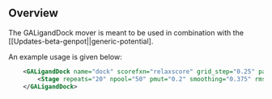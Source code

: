 ## Overview

The GALigandDock mover is meant to be used in combination with the [[Updates-beta-genpot||generic-potential]. 

An example usage is given below:
```xml
    <GALigandDock name="dock" scorefxn="relaxscore" grid_step="0.25" padding="5.0" hashsize="8.0" subhash="3" nativepdb="holo.pdb" final_exact_minimize="bbsc1" init_oversample="10" rotprob="0.9" rotEcut="100" altcrossover="0" sidechains="auto" initial_pool="holo.pdb" >
        <Stage repeats="20" npool="50" pmut="0.2" smoothing="0.375" rmsdthreshold="1.5" maxiter="50" pack_cycles="100" ramp_schedule="0.1,1.0"/>
    </GALigandDock>
```
